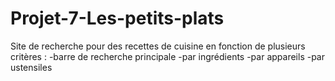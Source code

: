 # Projet-7-Les-petits-plats

Site de recherche pour des recettes de cuisine en fonction de plusieurs critères : 
-barre de recherche principale
-par ingrédients
-par appareils
-par ustensiles
